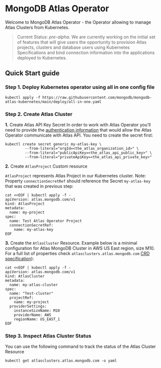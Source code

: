 # MongoDB Atlas Operator
Welcome to MongoDB Atlas Operator - the Operator allowing to manage Atlas Clusters from Kubernetes.
> Current Status: *pre-alpha*. We are currently working on the initial set of features that will give users the opportunity to provision Atlas projects, clusters and database users using Kubernetes Specifications and bind connection information into the applications deployed to Kubernetes.
## Quick Start guide
### Step 1. Deploy Kubernetes operator using all in one config file
```
kubectl apply -f https://raw.githubusercontent.com/mongodb/mongodb-atlas-kubernetes/main/deploy/all-in-one.yaml
```
### Step 2. Create Atlas Cluster

**1.** Create Atlas API Key Secret
In order to work with Atlas Operator you'll need to provide the [authentication information](https://docs.atlas.mongodb.com/configure-api-access) that would allow the Atlas Operator communicate with Atlas API. You need to create the secret first:
```
kubectl create secret generic my-atlas-key \
         --from-literal="orgId=<the_atlas_organization_id>" \
         --from-literal="publicApiKey=<the_atlas_api_public_key>" \
         --from-literal="privateApiKey=<the_atlas_api_private_key>"
```
**2.** Create `AtlasProject` Custom resource

`AtlasProject` represents Atlas Project in our Kubernetes cluster.
Note: Property `connectionSecretRef` should reference the Secret `my-atlas-key` that was created in previous step:
```
cat <<EOF | kubectl apply -f -
apiVersion: atlas.mongodb.com/v1
kind: AtlasProject
metadata:
  name: my-project
spec:
  name: Test Atlas Operator Project
  connectionSecretRef:
    name: my-atlas-key
EOF
```
**3.** Create the `AtlasCluster` Resource.
Example below is a minimal configuration for Atlas MongoDB Cluster in AWS US East region, size M10. For a full list of properties check
`atlasclusters.atlas.mongodb.com` [CRD specification](config/crd/bases/atlas.mongodb.com_atlasclusters.yaml)):
```
cat <<EOF | kubectl apply -f -
apiVersion: atlas.mongodb.com/v1
kind: AtlasCluster
metadata:
  name: my-atlas-cluster
spec:
  name: "Test-cluster"
  projectRef:
    name: my-project
  providerSettings:
    instanceSizeName: M10
    providerName: AWS
    regionName: US_EAST_1
EOF
```
### Step 3. Inspect Atlas Cluster Status
You can use the following command to track the status of the Atlas Cluster Resource
```
kubectl get atlasclusters.atlas.mongodb.com -o yaml
```
